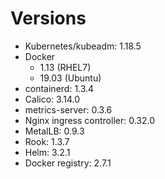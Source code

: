 # Versions

* Kubernetes/kubeadm: 1.18.5
* Docker
    * 1.13 (RHEL7)
    * 19.03 (Ubuntu)
* containerd: 1.3.4
* Calico: 3.14.0
* metrics-server: 0.3.6 
* Nginx ingress controller: 0.32.0
* MetalLB: 0.9.3
* Rook: 1.3.7
* Helm: 3.2.1
* Docker registry: 2.7.1

